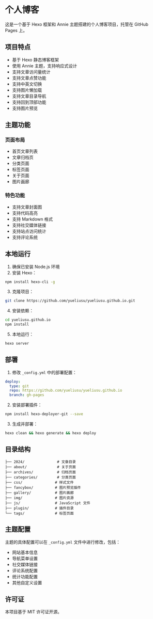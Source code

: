 # 个人博客

这是一个基于 Hexo 框架和 Annie 主题搭建的个人博客项目，托管在 GitHub Pages 上。

## 项目特点

- 基于 Hexo 静态博客框架
- 使用 Annie 主题，支持响应式设计
- 支持文章访问量统计
- 支持文章点赞功能
- 支持中英文切换
- 支持图片懒加载
- 支持文章目录导航
- 支持回到顶部功能
- 支持图片预览

## 主题功能

### 页面布局

- 首页文章列表
- 文章归档页
- 分类页面
- 标签页面
- 关于页面
- 图片画廊

### 特色功能

- 支持文章封面图
- 支持代码高亮
- 支持 Markdown 格式
- 支持社交媒体链接
- 支持站点访问统计
- 支持评论系统

## 本地运行

1. 确保已安装 Node.js 环境
2. 安装 Hexo：
```bash
npm install hexo-cli -g
```
3. 克隆项目：
```bash
git clone https://github.com/yueliusu/yueliusu.github.io.git
```
4. 安装依赖：
```bash
cd yueliusu.github.io
npm install
```
5. 本地运行：
```bash
hexo server
```

## 部署

1. 修改 `_config.yml` 中的部署配置：
```yaml
deploy:
  type: git
  repo: https://github.com/yueliusu/yueliusu.github.io
  branch: gh-pages
```

2. 安装部署插件：
```bash
npm install hexo-deployer-git --save
```

3. 生成并部署：
```bash
hexo clean && hexo generate && hexo deploy
```

## 目录结构

```
├── 2024/               # 文章目录
├── about/              # 关于页面
├── archives/           # 归档页面
├── categories/         # 分类页面
├── css/               # 样式文件
├── fancybox/          # 图片预览插件
├── gallery/           # 图片画廊
├── img/               # 图片资源
├── js/                # JavaScript 文件
├── plugin/            # 插件目录
└── tags/              # 标签页面
```

## 主题配置

主题的具体配置可以在 `_config.yml` 文件中进行修改，包括：

- 网站基本信息
- 导航菜单设置
- 社交媒体链接
- 评论系统配置
- 统计功能配置
- 其他自定义设置

## 许可证

本项目基于 MIT 许可证开源。